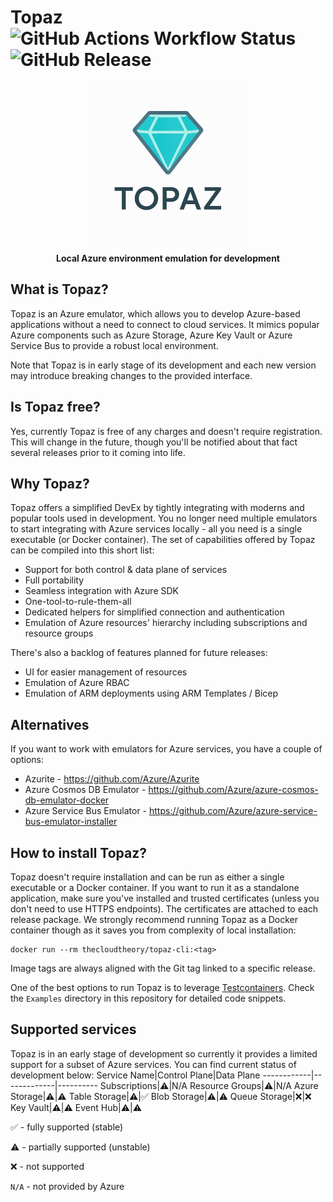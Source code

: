 # Topaz ![GitHub Actions Workflow Status](https://img.shields.io/github/actions/workflow/status/TheCloudTheory/Topaz/ci-build-and-test.yml) ![GitHub Release](https://img.shields.io/github/v/release/TheCloudTheory/Topaz?include_prereleases)


<div align="center">
  <img src="https://github.com/TheCloudTheory/Topaz/blob/main/static/topaz-logo-small.png" />
  
  <b>Local Azure environment emulation for development</b>
</div>

## What is Topaz?
Topaz is an Azure emulator, which allows you to develop Azure-based applications without a need to connect to cloud services. It mimics popular Azure components such as Azure Storage, Azure Key Vault or Azure Service Bus to provide a robust local environment. 

Note that Topaz is in early stage of its development and each new version may introduce breaking changes to the provided interface.

## Is Topaz free?
Yes, currently Topaz is free of any charges and doesn't require registration. This will change in the future, though you'll be notified about that fact several releases prior to it coming into life.

## Why Topaz?
Topaz offers a simplified DevEx by tightly integrating with moderns and popular tools used in development. You no longer need multiple emulators to start integrating with Azure services locally - all you need is a single executable (or Docker container). The set of capabilities offered by Topaz can be compiled into this short list:
* Support for both control & data plane of services
* Full portability
* Seamless integration with Azure SDK
* One-tool-to-rule-them-all
* Dedicated helpers for simplified connection and authentication
* Emulation of Azure resources' hierarchy including subscriptions and resource groups

There's also a backlog of features planned for future releases:
* UI for easier management of resources
* Emulation of Azure RBAC
* Emulation of ARM deployments using ARM Templates / Bicep

## Alternatives
If you want to work with emulators for Azure services, you have a couple of options:
* Azurite - https://github.com/Azure/Azurite
* Azure Cosmos DB Emulator - https://github.com/Azure/azure-cosmos-db-emulator-docker
* Azure Service Bus Emulator - https://github.com/Azure/azure-service-bus-emulator-installer

## How to install Topaz?
Topaz doesn't require installation and can be run as either a single executable or a Docker container. If you want to run it as a standalone application, make sure you've installed and trusted certificates (unless you don't need to use HTTPS endpoints). The certificates are attached to each release package. We strongly recommend running Topaz as a Docker container though as it saves you from complexity of local installation:
```
docker run --rm thecloudtheory/topaz-cli:<tag>
```
Image tags are always aligned with the Git tag linked to a specific release.

One of the best options to run Topaz is to leverage [Testcontainers](https://testcontainers.com/). Check the `Examples` directory in this repository for detailed code snippets.

## Supported services
Topaz is in an early stage of development so currently it provides a limited support for a subset of Azure services. You can find current status of development below:
Service Name|Control Plane|Data Plane
------------|-------------|----------
Subscriptions|⚠️|N/A
Resource Groups|⚠️|N/A
Azure Storage|⚠️|⚠️
Table Storage|⚠️|✅
Blob Storage|⚠️|⚠️
Queue Storage|:x:|:x:
Key Vault|⚠️|⚠️
Event Hub|⚠️|⚠️

✅ - fully supported (stable)

⚠️ - partially supported (unstable)

:x: - not supported

`N/A` - not provided by Azure
